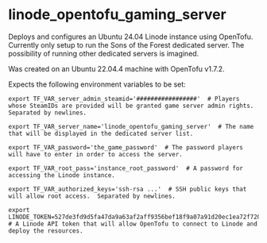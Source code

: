 # linode_opentofu_gaming_server

Deploys and configures an Ubuntu 24.04 Linode instance using OpenTofu.  Currently only setup to run the Sons of the Forest dedicated server.  The possibility of running other dedicated servers is imagined.

Was created on an Ubuntu 22.04.4 machine with OpenTofu v1.7.2.

Expects the following environment variables to be set:

```
export TF_VAR_server_admin_steamid='#################'  # Players whose SteamIDs are provided will be granted game server admin rights.  Separated by newlines.

export TF_VAR_server_name='linode_opentofu_gaming_server'  # The name that will be displayed in the dedicated server list.

export TF_VAR_password='the_game_password'  # The password players will have to enter in order to access the server.

export TF_VAR_root_pass='instance_root_password'  # A password for accessing the Linode instance.

export TF_VAR_authorized_keys='ssh-rsa ...'  # SSH public keys that will allow root access.  Separated by newlines.

export LINODE_TOKEN=527de3fd9d5fa47da9a63af2aff9356bef18f9a07a91d20ec1ea72f720024063  # A Linode API token that will allow OpenTofu to connect to Linode and deploy the resources.
```
